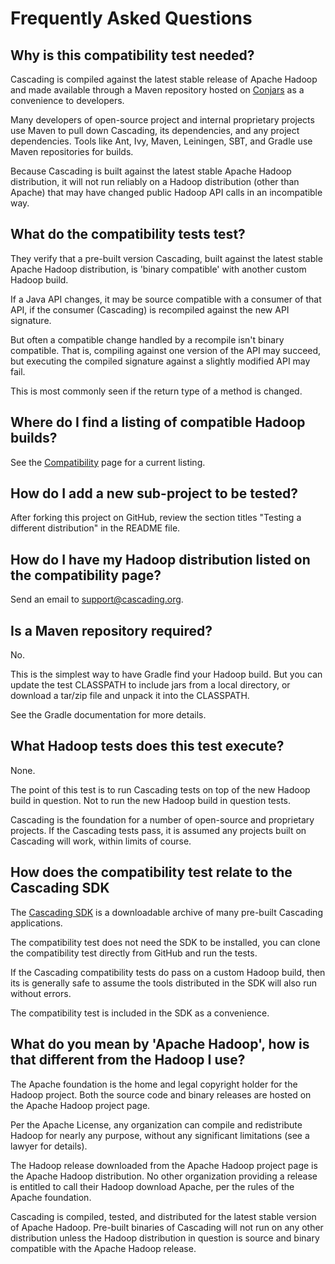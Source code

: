 # Frequently Asked Questions

## Why is this compatibility test needed?

Cascading is compiled against the latest stable release of Apache Hadoop and made available through
a Maven repository hosted on [Conjars](http://conjars.org/) as a convenience to developers.

Many developers of open-source project and internal proprietary projects use Maven to pull down Cascading,
its dependencies, and any project dependencies. Tools like Ant, Ivy, Maven, Leiningen, SBT, and Gradle use
Maven repositories for builds.

Because Cascading is built against the latest stable Apache Hadoop distribution, it will not run reliably on
a Hadoop distribution (other than Apache) that may have changed public Hadoop API calls in an incompatible way.

## What do the compatibility tests test?

They verify that a pre-built version Cascading, built against the latest stable Apache Hadoop distribution, is
'binary compatible' with another custom Hadoop build.

If a Java API changes, it may be source compatible with a consumer of that API, if the consumer (Cascading) is
recompiled against the new API signature.

But often a compatible change handled by a recompile isn't binary compatible. That is, compiling against one version
of the API may succeed, but executing the compiled signature against a slightly modified API may fail.

This is most commonly seen if the return type of a method is changed.

## Where do I find a listing of compatible Hadoop builds?

See the [Compatibility](http://www.cascading.org/support/compatibility/) page for a current listing.

## How do I add a new sub-project to be tested?

After forking this project on GitHub, review the section titles "Testing a different distribution" in the
README file.

## How do I have my Hadoop distribution listed on the compatibility page?

Send an email to support@cascading.org.

## Is a Maven repository required?

No.

This is the simplest way to have Gradle find your Hadoop build. But you can update the test CLASSPATH to
include jars from a local directory, or download a tar/zip file and unpack it into the CLASSPATH.

See the Gradle documentation for more details.

## What Hadoop tests does this test execute?

None.

The point of this test is to run Cascading tests on top of the new Hadoop build in question. Not to run the
new Hadoop build in question tests.

Cascading is the foundation for a number of open-source and proprietary projects. If the Cascading tests pass,
it is assumed any projects built on Cascading will work, within limits of course.

## How does the compatibility test relate to the Cascading SDK

The [Cascading SDK](http://www.cascading.org/sdk/) is a downloadable archive of many pre-built Cascading
applications.

The compatibility test does not need the SDK to be installed, you can clone the compatibility test
directly from GitHub and run the tests.

If the Cascading compatibility tests do pass on a custom Hadoop build, then its is generally safe to assume
the tools distributed in the SDK will also run without errors.

The compatibility test is included in the SDK as a convenience.

## What do you mean by 'Apache Hadoop', how is that different from the Hadoop I use?

The Apache foundation is the home and legal copyright holder for the Hadoop project. Both the source code and binary
releases are hosted on the Apache Hadoop project page.

Per the Apache License, any organization can compile and redistribute Hadoop for nearly any purpose, without
any significant limitations (see a lawyer for details).

The Hadoop release downloaded from the Apache Hadoop project page is the Apache Hadoop distribution. No other
organization providing a release is entitled to call their Hadoop download Apache, per the rules of the
Apache foundation.

Cascading is compiled, tested, and distributed for the latest stable version of Apache Hadoop. Pre-built binaries of
Cascading will not run on any other distribution unless the Hadoop distribution in question is source and binary
compatible with the Apache Hadoop release.